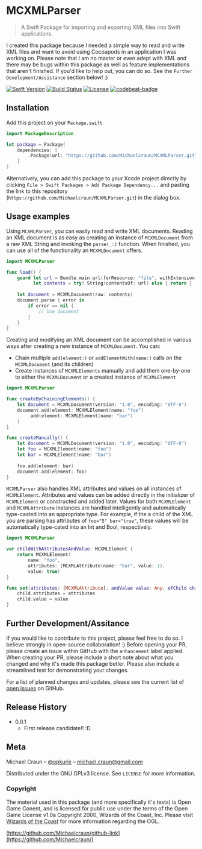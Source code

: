 # MCXMLParser

> A Swift Package for importing and exporting XML files into Swift applications. 

I created this package because I needed a simple way to read and write XML files and want to avoid using Cocoapods in an application I was working on. Please note that I am no master or even adept with XML and there may be bugs within this package as well as feature implementations that aren't finished. If you'd like to help out, you can do so. See the `Further Development/Assistance` section below! :)

[![Swift Version][swift-image]][swift-url]
[![Build Status][travis-image]][travis-url]
[![License][license-image]][license-url]
[![codebeat-badge][codebeat-image]][codebeat-url]

## Installation

Add this project on your `Package.swift`

```swift
import PackageDescription

let package = Package(
    dependencies: [
        .Package(url: "https://github.com/Michaelcraun/MCXMLParser.git", majorVersion: 0, minor: 0)
    ]
)
```

Alternatively, you can add this package to your Xcode project directly by clicking `File > Swift Packages > Add Package Dependency...` and pasting the link to this repository (`https://github.com/Michaelcraun/MCXMLParser.git`) in the dialog box.

## Usage examples

Using `MCXMLParser`, you can easily read and write XML documents. Reading an XML document is as easy as creating an instance of `MCXMLDocument` from a raw XML String and invoking the `parse(_:)` function. When finished, you can use all of the functionality an `MCXMLDocument` offers. 

```swift
import MCXMLParser

func load() {
    guard let url = Bundle.main.url(forResource: "file", withExtension: "xml"), 
          let contents = try? String(contentsOf: url) else { return }
    
    let document = MCXMLDocument(raw: contents)
    document.parse { error in 
        if error == nil {
            // Use document
        }
    }
}
```

Creating and modifying an XML document can be accomplished in various ways after creating a new instance of `MCXMLDocument`. You can:
- Chain multiple `add(element:)` or `addElementWith(name:)` calls on the `MCXMLDocument` (and its children)
- Create instances of `MCXMLElements` manually and add them one-by-one to either the `MCXMLDocument` or a created instance of `MCXMLElement`

```swift
import MCXMLParser

func createByChainingElements() {
    let document = MCXMLDocument(version: "1.0", encoding: "UTF-8")
    document.add(element: MCXMLElement(name: "foo")
        .add(element: MCXMLElement(name: "bar")
    )
}

func createManually() {
    let document = MCXMLDocument(version: "1.0", encoding: "UTF-8")
    let foo = MCXMLElement(name: "foo")
    let bar = MCXMLElement(name: "bar")
    
    foo.add(element: bar)
    document.add(element: foo)
}
``` 

`MCXMLParser` also handles XML attributes and values on all instances of `MCXMLElement`. Attributes and values can be added directly in the initializer of `MCXMLElement` or constructed and added later. Values for both `MCXMLElement` and `MCXMLAttribute` instances are handled intelligently and automatically type-casted into an appropriate type. For example, if the a child of the XML you are parsing has attributes of `foo="5" bar="true"`, these values will be automatically type-cated into an Int and Bool, respectively.

```swift
import MCXMLParser

var childWithAttributesAndValue: MCXMLElement {
    return MCXMLElement(
        name: "foo",
        attributes: [MCXMLAttribute(name: "bar", value: 1),
        value: true)
}

func set(attributes: [MCXMLAttribute], andValue value: Any, ofChild child: MCXMLElement) {
    child.attributes = attributes
    child.value = value
}
```

<!--### Limitations-->
<!---->
<!--**Number of Dice.** While testing, I found that a number of dice with 6 or more digits took almost a full second to calculate the rolls, so numbers with more than 5 digits have been disabled within this project. When the user attempts to enter a 6th digit while using the calculator, nothing happens.   -->

## Further Development/Assitance

If you would like to contribute to this project, please feel free to do so. I believe strongly in open-source collaboration! :)
Before opening your PR, please create an issue within GitHub with the `enhancement` label applied.
When creating your PR, please include a short note about what you changed and why it's made this package better.
Please also include a streamlined test for demonstrating your changes.

For a list of planned changes and updates, please see the current list of [open issues](https://github.com/Michaelcraun/MCXMLParser/issues) on GitHub.

## Release History

<!--* 0.1.2-->
<!--    * Added support for button fonts-->
<!--* 0.1.1-->
<!--    * Updated README-->
<!--    * Added completion handler for rolled value-->
<!--    * Added update handler for formula-->
<!--* 0.1.0-->
<!--    * The first official release-->
<!--* 0.0.6-->
<!--    * Fixed some logic issues caused by previous update-->
<!--* 0.0.5-->
<!--    * Fixed some layout issues-->
<!--* 0.0.4-->
<!--    * Fixed public availability of needed functionality-->
<!--* 0.0.3-->
<!--    * Fixed iOS dependency issues-->
<!--    * *NOTE:* Minimum iOS version is now iOS 14.0-->
<!--* 0.0.2-->
<!--    * Fixed iOS dependency issues-->
<!--    * *NOTE:* Minimum iOS version is now iOS 13.0-->
* 0.0.1
    * First release candidate!! :D

## Meta

Michael Craun – [@opkurix](https://twitter.com/opkurix) – michael.craun@gmail.com

Distributed under the GNU GPLv3 license. See ``LICENSE`` for more information.

### Copyright
The material used in this package (and more specifically it's tests) is Open Game Conent, and is licensed for public use under the terms of the Open Game License v1.0a Copyright 2000, Wizards of the Coast, Inc. Please visit [Wizards of the Coast](https://media.wizards.com/2016/downloads/DND/SRD-OGL_V5.1.pdf) for more information regarding the OGL.

[https://github.com/Michaelcraun/github-link](https://github.com/Michaelcraun/)

[swift-image]:https://img.shields.io/badge/swift-3.0-orange.svg
[swift-url]: https://swift.org/
[license-image]: https://img.shields.io/badge/License-MIT-blue.svg
[license-url]: https://spdx.org/licenses/GPL-3.0-or-later.html
[travis-image]: https://img.shields.io/travis/dbader/node-datadog-metrics/master.svg
[travis-url]: https://travis-ci.org/dbader/node-datadog-metrics
[codebeat-image]: https://codebeat.co/badges/c19b47ea-2f9d-45df-8458-b2d952fe9dad
[codebeat-url]: https://codebeat.co/projects/github-com-vsouza-awesomeios-com
